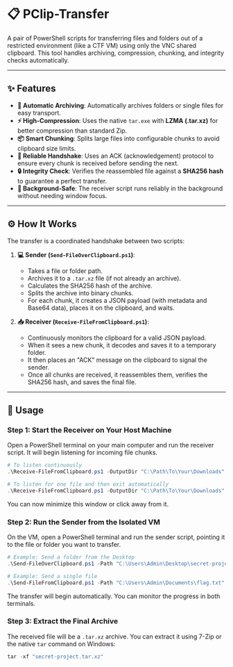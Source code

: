 # 📋 PClip-Transfer

A pair of PowerShell scripts for transferring files and folders out of a restricted environment (like a CTF VM) using only the VNC shared clipboard. This tool handles archiving, compression, chunking, and integrity checks automatically.

---

## ✨ Features

-   **📁 Automatic Archiving**: Automatically archives folders or single files for easy transport.
-   **⚡ High-Compression**: Uses the native `tar.exe` with **LZMA (.tar.xz)** for better compression than standard Zip.
-   **📦 Smart Chunking**: Splits large files into configurable chunks to avoid clipboard size limits.
-   **🤝 Reliable Handshake**: Uses an ACK (acknowledgement) protocol to ensure every chunk is received before sending the next.
-   **🔒 Integrity Check**: Verifies the reassembled file against a **SHA256 hash** to guarantee a perfect transfer.
-   **🚀 Background-Safe**: The receiver script runs reliably in the background without needing window focus.

---

## ⚙️ How It Works

The transfer is a coordinated handshake between two scripts:

1.  **💻 Sender (`Send-FileOverClipboard.ps1`)**:
    -   Takes a file or folder path.
    -   Archives it to a `.tar.xz` file (if not already an archive).
    -   Calculates the SHA256 hash of the archive.
    -   Splits the archive into binary chunks.
    -   For each chunk, it creates a JSON payload (with metadata and Base64 data), places it on the clipboard, and waits.

2.  **📥 Receiver (`Receive-FileFromClipboard.ps1`)**:
    -   Continuously monitors the clipboard for a valid JSON payload.
    -   When it sees a new chunk, it decodes and saves it to a temporary folder.
    -   It then places an "ACK" message on the clipboard to signal the sender.
    -   Once all chunks are received, it reassembles them, verifies the SHA256 hash, and saves the final file.

---

## 🚀 Usage

### Step 1: Start the Receiver on Your Host Machine

Open a PowerShell terminal on your main computer and run the receiver script. It will begin listening for incoming file chunks.

```powershell
# To listen continuously
.\Receive-FileFromClipboard.ps1 -OutputDir "C:\Path\To\Your\Downloads"

# To listen for one file and then exit automatically
.\Receive-FileFromClipboard.ps1 -OutputDir "C:\Path\To\Your\Downloads" -ExitOnComplete
```

You can now minimize this window or click away from it.

### Step 2: Run the Sender from the Isolated VM

On the VM, open a PowerShell terminal and run the sender script, pointing it to the file or folder you want to transfer.

```powershell
# Example: Send a folder from the Desktop
.\Send-FileOverClipboard.ps1 -Path "C:\Users\Admin\Desktop\secret-project"

# Example: Send a single file
.\Send-FileFromClipboard.ps1 -Path "C:\Users\Admin\Documents\flag.txt"
```

The transfer will begin automatically. You can monitor the progress in both terminals.

### Step 3: Extract the Final Archive

The received file will be a `.tar.xz` archive. You can extract it using 7-Zip or the native `tar` command on Windows:

```powershell
tar -xf "secret-project.tar.xz"
```